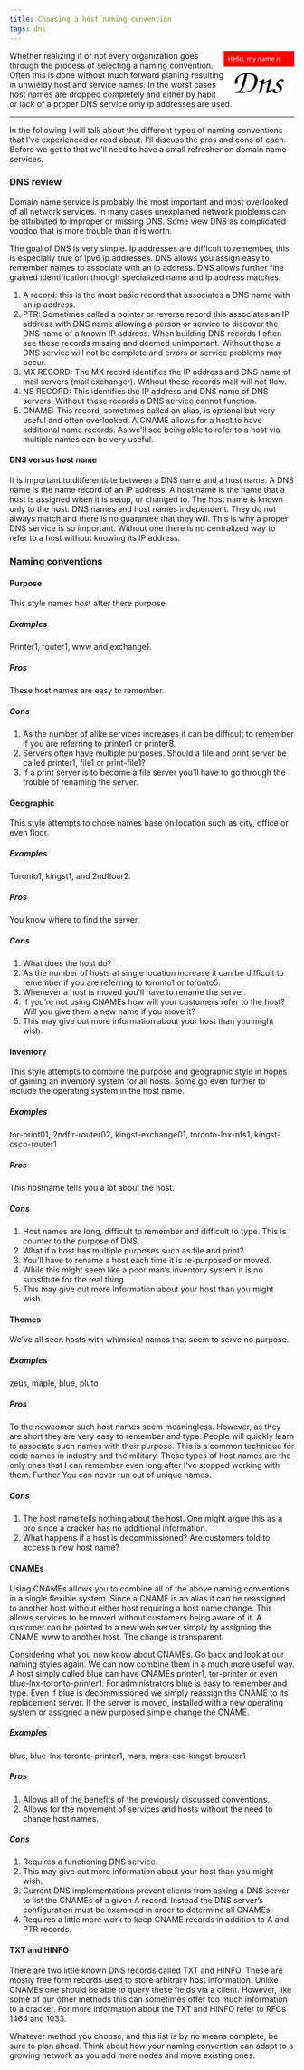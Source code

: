 ```yaml
---
title: Choosing a host naming convention
tags: dns
---
```


<img style='float:right' alt='Hello, my name is Dns' src='/static/images/hello_my_name_is_dns.svg' width=125px>

Whether realizing it or not every organization goes through the process of
selecting a naming convention. Often this is done without much forward planing
resulting in unwieldy host and service names. In the worst cases host names are
dropped completely and either by habit or lack of a proper DNS service only ip
addresses are used.

---

In the following I will talk about the different types of naming conventions
that I’ve experienced or read about. I’ll discuss the pros and cons of each.
Before we get to that we’ll need to have a small refresher on domain name
services.

### DNS review

Domain name service is probably the most important and most overlooked of all
network services. In many cases unexplained network problems can be attributed
to improper or missing DNS. Some view DNS as complicated voodoo that is more
trouble than it is worth.

The goal of DNS is very simple. Ip addresses are difficult to remember, this is
especially true of ipv6 ip addresses. DNS allows you assign easy to remember
names to associate with an ip address. DNS allows further fine grained
identification through specialized name and ip address matches.

1. A record: this is the most basic record that associates a DNS name with an
   ip address.
1. PTR: Sometimes called a pointer or reverse record this associates an IP
   address with DNS name allowing a person or service to discover the DNS name
   of a known IP address. When building DNS records I often see these records
   missing and deemed unimportant. Without these a DNS service will not be
   complete and errors or service problems may occur.
1. MX RECORD: The MX record identifies the IP address and DNS name of mail
   servers (mail exchanger). Without these records mail will not flow.
1. NS RECORD: This identifies the IP address and DNS name of DNS servers.
   Without these records a DNS service cannot function.
1. CNAME: This record, sometimes called an alias, is optional but very useful
   and often overlooked. A CNAME allows for a host to have additional name
   records. As we’ll see being able to refer to a host via multiple names can
   be very useful.

#### DNS versus host name

It is important to differentiate between a DNS name and a host name. A DNS name
is the name record of an IP address. A host name is the name that a host is
assigned when it is setup, or changed to. The host name is known only to the
host. DNS names and host names independent. They do not always match and there
is no guarantee that they will. This is why a proper DNS service is so
important. Without one there is no centralized way to refer to a host without
knowing its IP address.

### Naming conventions

#### Purpose

This style names host after there purpose.

##### Examples

Printer1, router1, www and exchange1.

##### Pros

These host names are easy to remember.

##### Cons

1. As the number of alike services increases it can be difficult to remember if
   you are referring to printer1 or printer8.
1. Servers often have multiple purposes. Should a file and print server be
   called printer1, file1 or print-file1?
1. If a print server is to become a file server you’ll have to go through the
   trouble of renaming the server.

#### Geographic

This style attempts to chose names base on location such as city, office or
even floor.

##### Examples

Toronto1, kingst1, and 2ndfloor2.

##### Pros

You know where to find the server.

##### Cons

1. What does the host do?
1. As the number of hosts at single location increase it can be difficult to
   remember if you are referring to toronto1 or toronto5.
1. Whenever a host is moved you’ll have to rename the server.
1. If you’re not using CNAMEs how will your customers refer to the host? Will
   you give them a new name if you move it?
1. This may give out more information about your host than you might wish.

#### Inventory

This style attempts to combine the purpose and geographic style in hopes of
gaining an inventory system for all hosts. Some go even further to include the
operating system in the host name.

##### Examples

tor-print01, 2ndflr-router02, kingst-exchange01, toronto-lnx-nfs1,
kingst-csco-router1

##### Pros

This hostname tells you a lot about the host.

##### Cons

1. Host names are long, difficult to remember and difficult to type. This is
   counter to the purpose of DNS.
1. What if a host has multiple purposes such as file and print?
1. You’ll have to rename a host each time it is re-purposed or moved.
1. While this might seem like a poor man’s inventory system it is no substitute
   for the real thing.
1. This may give out more information about your host than you might wish.

#### Themes

We’ve all seen hosts with whimsical names that seem to serve no purpose.

##### Examples

zeus, maple, blue, pluto

##### Pros

To the newcomer such host names seem meaningless. However, as they are short
they are very easy to remember and type. People will quickly learn to associate
such names with their purpose. This is a common technique for code names in
industry and the military. These types of host names are the only ones that I
can remember even long after I’ve stopped working with them. Further You can
never run out of unique names.

##### Cons

1. The host name tells nothing about the host. One might argue this as a pro
   since a cracker has no additional information.
1. What happens if a host is decommissioned? Are customers told to access a new
   host name?

#### CNAMEs

Using CNAMEs allows you to combine all of the above naming conventions in a
single flexible system. Since a CNAME is an alias it can be reassigned to
another host without either host requiring a host name change. This allows
services to be moved without customers being aware of it. A customer can be
pointed to a new web server simply by assigning the CNAME www to another host.
The change is transparent.

Considering what you now know about CNAMEs. Go back and look at our naming
styles again. We can now combine them in a much more useful way. A host simply
called blue can have CNAMEs printer1, tor-printer or even
blue-lnx-toronto-printer1. For administrators blue is easy to remember and
type. Even if blue is decommissioned we simply reassign the CNAME to its
replacement server. If the server is moved, installed with a new operating
system or assigned a new purposed simple change the CNAME.

##### Examples

blue, blue-lnx-toronto-printer1, mars, mars-csc-kingst-brouter1

##### Pros

1. Allows all of the benefits of the previously discussed conventions.
1. Allows for the movement of services and hosts without the need to change host names.

##### Cons

1. Requires a functioning DNS service.
1. This may give out more information about your host than you might wish.
1. Current DNS implementations prevent clients from asking a DNS server to list
   the CNAMEs of a given A record. Instead the DNS server’s configuration must
   be examined in order to determine all CNAMEs.
1. Requires a little more work to keep CNAME records in addition to A and PTR
   records.

#### TXT and HINFO

There are two little known DNS records called TXT and HINFO. These are mostly
free form records used to store arbitrary host information. Unlike CNAMEs one
should be able to query these fields via a client. However, like some of our
other methods this can sometimes offer too much information to a cracker. For
more information about the TXT and HINFO refer to RFCs 1464 and 1033.

Whatever method you choose, and this list is by no means complete, be sure to
plan ahead. Think about how your naming convention can adapt to a growing
network as you add more nodes and move existing ones.

